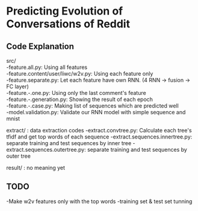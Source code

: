 # Predicting Evolution of Conversations of Reddit

## Code Explanation
src/  
 -feature.all.py: Using all features  
 -feature.content/user/liwc/w2v.py: Using each feature only  
 -feature.separate.py: Let each feature have own RNN. (4 RNN -> fusion -> FC layer)  
 -feature.-.one.py: Using only the last comment's feature  
 -feature.-.generation.py: Showing the result of each epoch  
 -feature.-.case.py: Making list of sequences which are predicted well  
 -model.validation.py: Validate our RNN model with simple sequence and mnist  

extract/ 
 : data extraction codes 
 -extract.convtree.py: Calculate each tree's tfidf and get top words of each sequence 
 -extract.sequences.innertree.py: separate training and test sequences by inner tree 
 -extract.sequences.outertree.py: separate training and test sequences by outer tree  

result/
 : no meaning yet  



## TODO
 -Make w2v features only with the top words
 -training set & test set tunning

